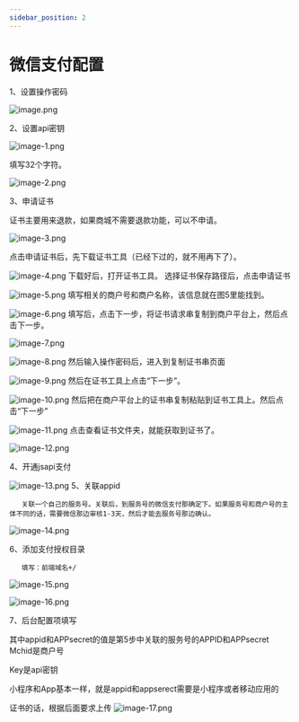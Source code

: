 ```yaml
---
sidebar_position: 2
---
```


# 微信支付配置

1、设置操作密码


![image.png](/img/icecms/202301/1736bf0dc0120ac5.png "image.png")

2、设置api密钥


![image-1.png](/img/icecms/202301/1736bf0f922050a1.png "image-1.png")

填写32个字符。


![image-2.png](/img/icecms/202301/1736bf114f88cd8d.png "image-2.png")

3、申请证书

证书主要用来退款，如果商城不需要退款功能，可以不申请。

![image-3.png](/img/icecms/202301/1736bf143e9bdb90.png "image-3.png")

点击申请证书后，先下载证书工具（已经下过的，就不用再下了）。

![image-4.png](/img/icecms/202301/1736bf16086b7d67.png "image-4.png")
下载好后，打开证书工具。
选择证书保存路径后，点击申请证书

![image-5.png](/img/icecms/202301/1736bf17dc5b1fa4.png "image-5.png")
       填写相关的商户号和商户名称，该信息就在图5里能找到。

![image-6.png](/img/icecms/202301/1736bf1990c66cbd.png "image-6.png")
      填写后，点击下一步，将证书请求串复制到商户平台上，然后点击下一步。

![image-7.png](/img/icecms/202301/1736bf1b156000e7.png "image-7.png")


![image-8.png](/img/icecms/202301/1736bf1c6904048a.png "image-8.png")
       然后输入操作密码后，进入到复制证书串页面

![image-9.png](/img/icecms/202301/1736bf1e43847f43.png "image-9.png")
      然后在证书工具上点击“下一步”。

![image-10.png](/img/icecms/202301/1736bf200dc07ca6.png "image-10.png")
       然后把在商户平台上的证书串复制粘贴到证书工具上。然后点击“下一步”

![image-11.png](/img/icecms/202301/1736bf21dff98d1f.png "image-11.png")
点击查看证书文件夹，就能获取到证书了。

![image-12.png](/img/icecms/202301/1736bf24e4a81822.png "image-12.png")

4、开通jsapi支付


![image-13.png](/img/icecms/202301/1736bf26e0c26253.png "image-13.png")
5、关联appid

       关联一个自己的服务号。关联后，到服务号的微信支付那确定下。如果服务号和商户号的主体不同的话，需要微信那边审核1-3天，然后才能去服务号那边确认。

![image-14.png](/img/icecms/202301/1736bf28788d1b35.png "image-14.png")

6、添加支付授权目录

       填写：前端域名+/

![image-15.png](/img/icecms/202301/1736bf2a3af35d27.png "image-15.png")

![image-16.png](/img/icecms/202301/1736bf2c3e77b9f2.png "image-16.png")

7、后台配置项填写

其中appid和APPsecret的值是第5步中关联的服务号的APPID和APPsecret
Mchid是商户号

Key是api密钥

小程序和App基本一样，就是appid和appserect需要是小程序或者移动应用的

证书的话，根据后面要求上传
![image-17.png](/img/icecms/202301/1736bf2e174fb9f3.png "image-17.png")